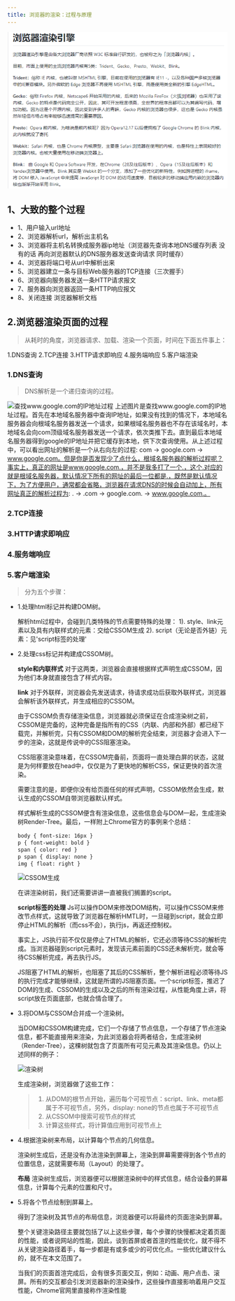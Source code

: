 ```yaml
---
title: 浏览器的渲染：过程与原理
---
```

![浏览器渲染引擎](./images/1534471648325.png)
## 1、大致的整个过程
* 1、用户输入url地址
* 2、浏览器解析url，解析出主机名
* 3、浏览器将主机名转换成服务器ip地址（浏览器先查询本地DNS缓存列表 没有的话 再向浏览器默认的DNS服务器发送查询请求 同时缓存）
* 4、浏览器将端口号从url中解析出来
* 5、浏览器建立一条与目标Web服务器的TCP连接（三次握手）
* 6、浏览器向服务器发送一条HTTP请求报文
* 7、服务器向浏览器返回一条HTTP响应报文
* 8、关闭连接 浏览器解析文档
## 2.浏览器渲染页面的过程
> 从耗时的角度，浏览器请求、加载、渲染一个页面，时间在下面五件事上：

1.DNS查询
2.TCP连接
3.HTTP请求即响应
4.服务端响应
5.客户端渲染

### 1.DNS查询
>DNS解析是一个递归查询的过程。
    
![查找www.google.com的IP地址过程](https://image-static.segmentfault.com/161/828/1618288278-57f00bf9444dd)
上述图片是查找www.google.com的IP地址过程。首先在本地域名服务器中查询IP地址，如果没有找到的情况下，本地域名服务器会向根域名服务器发送一个请求，如果根域名服务器也不存在该域名时，本地域名会向com顶级域名服务器发送一个请求，依次类推下去。直到最后本地域名服务器得到google的IP地址并把它缓存到本地，供下次查询使用。从上述过程中，可以看出网址的解析是一个从右向左的过程: com -> google.com -> www.google.com。但是你是否发现少了点什么，根域名服务器的解析过程呢？事实上，真正的网址是www.google.com.，并不是我多打了一个.，这个.对应的就是根域名服务器，默认情况下所有的网址的最后一位都是.，既然是默认情况下，为了方便用户，通常都会省略，浏览器在请求DNS的时候会自动加上，所有网址真正的解析过程为: . -> .com -> google.com. -> www.google.com.。
### 2.TCP连接
### 3.HTTP请求即响应
### 4.服务端响应

### 5.客户端渲染
> 分为五个步骤：

* 1.处理html标记并构建DOM树。

     解析html过程中，会碰到几类特殊的节点需要特殊的处理：
	 1). style、link元素以及具有内联样式的元素：交给CSSOM生成
	 2). script（无论是否外链）元素：见'script标签的处理'
	 
* 2.处理css标记并构建成CSSOM树。

    **style和内联样式**
	对于这两类，浏览器会直接根据样式声明生成CSSOM，因为他们本身就直接包含了样式内容。
	
	**link**
	对于外联样，浏览器会先发送请求，待请求成功后获取外联样式，浏览器会解析该外联样式，并生成相应的CSSOM。
	
	由于CSSOM负责存储渲染信息，浏览器就必须保证在合成渲染树之前，CSSOM是完备的，这种完备是指所有的CSS（内联、内部和外部）都已经下载完，并解析完，只有CSSOM和DOM的解析完全结束，浏览器才会进入下一步的渲染，这就是传说中的CSS阻塞渲染。
	
	CSS阻塞渲染意味着，在CSSOM完备前，页面将一直处理白屏的状态，这就是为何样要放在head中，仅仅是为了更快地的解析CSS，保证更快的首次渲染。
	
	需要注意的是，即便你没有给页面任何的样式声明，CSSOM依然会生成，默认生成的CSSOM自带浏览器默认样式。
	
	样式解析生成的CSSOM便含有渲染信息，这些信息会与DOM一起，生成渲染树Render-Tree。最后，一样附上Chrome官方的事例来个总结：
	
	```css?linenums
	body { font-size: 16px }
	p { font-weight: bold }
	span { color: red }
	p span { display: none }
	img { float: right }
	```

	![CSSOM生成](https://upload-images.jianshu.io/upload_images/2699594-3d61fd1e1c9ebbe2.png?imageMogr2/auto-orient/strip%7CimageView2/2/w/700)
	
	在讲渲染树前，我们还需要讲讲一直被我们搁置的script。
	
	**script标签的处理**
	Js可以操作DOM来修改DOM结构，可以操作CSSOM来修改节点样式，这就导致了浏览器在解析HMTL时，一旦碰到script，就会立即停止HTML的解析（而css不会），执行js，再返还控制权。
	
	事实上，JS执行前不仅仅是停止了HTML的解析，它还必须等待CSS的解析完成。当浏览器碰到script元素时，发现该元素前面的CSS还未解析完，就会等待CSS解析完成，再去执行JS。
	
	JS阻塞了HTML的解析，也阻塞了其后的CSS解析，整个解析进程必须等待JS的执行完成才能够继续，这就是所谓的JS阻塞页面。一个script标签，推迟了DOM的生成、CSSOM的生成以及之后的所有渲染过程，从性能角度上讲，将script放在页面底部，也就合情合理了。
	
* 3.将DOM与CSSOM合并成一个渲染树。

     当DOM和CSSOM构建完成，它们一个存储了节点信息，一个存储了节点渲染信息，都不能直接用来渲染，为此浏览器会将两者结合，生成渲染树（Render-Tree），这棵树就包含了页面所有可见元素及其渲染信息。仍以上述同样的例子：
	 
	 ![渲染树](https://upload-images.jianshu.io/upload_images/2699594-5270ec2aabd2e75b.png?imageMogr2/auto-orient/strip%7CimageView2/2/w/700)
	 
	 生成渲染树，浏览器做了这些工作：
	 >1. 从DOM的根节点开始，遍历每个可视节点：script、link、meta都属于不可视节点，另外，display: none的节点也属于不可视节点
     >2. 从CSSOM中搜索可视节点的样式
     >3. 计算这些样式，将计算值应用到可视节点上
     
	
* 4.根据渲染树来布局，以计算每个节点的几何信息。
     
	 渲染树生成后，还是没有办法渲染到屏幕上，渲染到屏幕需要得到各个节点的位置信息，这就需要布局（Layout）的处理了。
	 
	 **布局**
	  渲染树生成后，浏览器便可以根据渲染树中的样式信息，结合设备的屏幕信息，计算每个元素的位置和尺寸。
* 5.将各个节点绘制到屏幕上。
     
	 得到了渲染树及其节点的布局信息，浏览器便可以将最终的页面渲染到屏幕。
	 
	 整个关键渲染路径主要就包括了以上这些步骤，每个步骤的快慢都决定着页面的性能，或者说网站的性能，因此，谈到首屏或者首渲的性能优化，就不得不从关键渲染路径着手，每一步都是有或多或少的可优化点。一些优化建议什么的，就不在本文范围了。
	 
	 当我们的页面首渲完成后，会有很多页面交互，例如：动画、用户点击、滚屏。所有的交互都会引发浏览器新的渲染操作，这些操作直接影响着用户交互性能，Chrome官网里直接称作渲染性能
	  
